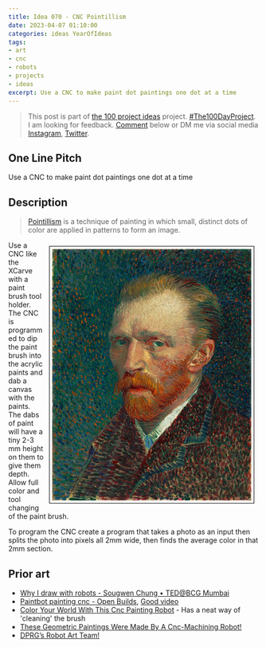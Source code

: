 ```yaml
---
title: Idea 070 - CNC Pointillism
date: 2023-04-07 01:10:00
categories: ideas YearOfIdeas
tags:
- art
- cnc
- robots
- projects
- ideas
excerpt: Use a CNC to make paint dot paintings one dot at a time
---
```


> This post is part of [the 100 project ideas](https://blog.abluestar.com/projects/2023-100-ideas/) project. [#The100DayProject](https://www.the100dayproject.org/). I am looking for feedback. <a href='#utterances-comments'>Comment</a> below or DM me via social media <a href="https://instagram.com/funvill" rel="nofollow noopener noreferrer"><i class="fab fa-fw fa-instagram" aria-hidden="true"></i><span class="label">Instagram</span></a>, <a href="https://twitter.com/funvill" rel="nofollow noopener noreferrer"><i class="fab fa-fw fa-twitter" aria-hidden="true"></i><span class="label">Twitter</span></a>.

## One Line Pitch

Use a CNC to make paint dot paintings one dot at a time

## Description

> [Pointillism](https://en.wikipedia.org/wiki/Pointillism) is a technique of painting in which small, distinct dots of color are applied in patterns to form an image.

<img src='\public\uploads\2023\vincent-van-gogh-self-portrait.png' alt='vincent van gogh self portrait' style="float: right; margin: 10px; max-width: 400px; border: 1px solid black; padding: 5px" >Use a CNC like the XCarve with a paint brush tool holder. The CNC is programmed to dip the paint brush into the acrylic paints and dab a canvas with the paints. The dabs of paint will have a tiny 2-3 mm height on them to give them depth. Allow full color and tool changing of the paint brush.

To program the CNC create a program that takes a photo as an input then splits the photo into pixels all 2mm wide, then finds the average color in that 2mm section.

## Prior art

- [Why I draw with robots - Sougwen Chung • TED@BCG Mumbai](https://www.ted.com/talks/sougwen_chung_why_i_draw_with_robots)
- [Paintbot painting cnc - Open Builds](https://openbuilds.com/builds/paintbot-painting-cnc.9266/), [Good video](https://www.youtube.com/watch?v=KVLc3H9j6Z4)
- [Color Your World With This Cnc Painting Robot](https://hackaday.com/2019/08/06/color-your-world-with-this-cnc-painting-robot/) - Has a neat way of 'cleaning' the brush
- [These Geometric Paintings Were Made By A Cnc-Machining Robot!](https://www.yankodesign.com/2020/10/15/these-geometric-paintings-were-made-by-a-cnc-machining-robot/)
- [DPRG’s Robot Art Team!](https://www.dprg.org/help-dprgs-robot-art-team/)
